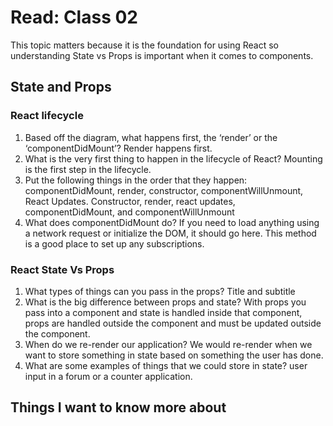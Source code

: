 # Read: Class 02

This topic matters because it is the foundation for using React so understanding State vs Props is important when it comes to components.

## State and Props

### React lifecycle

1. Based off the diagram, what happens first, the ‘render’ or the ‘componentDidMount’? Render happens first.
2. What is the very first thing to happen in the lifecycle of React? Mounting is the first step in the lifecycle.
3. Put the following things in the order that they happen: componentDidMount, render, constructor, componentWillUnmount, React Updates. Constructor, render, react updates, componentDidMount, and componentWillUnmount
4. What does componentDidMount do? If you need to load anything using a network request or initialize the DOM, it should go here. This method is a good place to set up any subscriptions.

### React State Vs Props

1. What types of things can you pass in the props? Title and subtitle
2. What is the big difference between props and state? With props you pass into a component and state is handled inside that component, props are handled outside the component and must be updated outside the component.
3. When do we re-render our application? We would re-render when we want to store something in state based on something the user has done.
4. What are some examples of things that we could store in state? user input in a forum or a counter application.

## Things I want to know more about